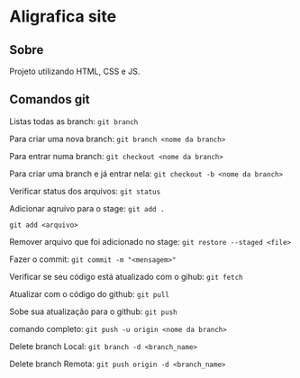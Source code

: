 # Aligrafica site
## Sobre 
Projeto utilizando HTML, CSS e JS.
## Comandos git
Listas todas as branch:
```git branch```

Para criar uma nova branch:
```git branch <nome da branch>```

Para entrar numa branch:
```git checkout <nome da branch>```

Para criar uma branch e já entrar nela:
```git checkout -b <nome da branch>```

Verificar status dos arquivos:
```git status```

Adicionar aqruivo para o stage:
```git add .```

```git add <arquivo>```

Remover arquivo que foi adicionado no stage: 
```git restore --staged <file>```

Fazer o commit:
```git commit -m "<mensagem>" ```

Verificar se seu código está atualizado com o gihub:
```git fetch```

Atualizar com o código do github:
```git pull```

Sobe sua atualização para o github:
```git push```

comando completo:
```git push -u origin <nome da branch>```

Delete branch Local:
```git branch -d <branch_name>```

Delete branch Remota:
```git push origin -d <branch_name>```